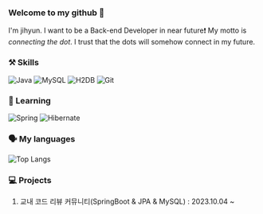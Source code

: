 ### Welcome to my github 👋

I'm jihyun. I want to be a Back-end Developer in near future❗
My motto is *connecting the dot*. I trust that the dots will somehow connect in my future.

### ⚒️ Skills
![Java](https://img.shields.io/badge/-Java-007396?style=for-the-badge&logo=&logoColor=white)
![MySQL](https://img.shields.io/badge/-MySQL-4479A1?style=for-the-badge&logo=mysql&logoColor=white)
![H2DB](https://img.shields.io/badge/-H2DB-00599C?style=for-the-badge&logo=H2DB&logoColor=white)
![Git](https://img.shields.io/badge/-Git-F05032?style=for-the-badge&logo=git&logoColor=white)

### 🌱 Learning
![Spring](https://img.shields.io/badge/-Spring-6DB33F?style=for-the-badge&logo=spring&logoColor=white)
![Hibernate](https://img.shields.io/badge/-Hibernate-6DB33F?style=for-the-badge&logo=hibernate&logoColor=white)
<!-- ![Docker](https://img.shields.io/badge/-Docker-2496ED?style=for-the-badge&logo=docker&logoColor=white) -->
<!-- ![AWS](https://img.shields.io/badge/-AWS-FF9900?style=for-the-badge&logo=AmazonAWS&logoColor=white) -->
<!-- ![Kafka](https://img.shields.io/badge/-Kafka-231F20?style=for-the-badge&logo=apachekafka&logoColor=white) -->

<!-- ### 🌟 Github Stats
![Jihyun's GitHub stats](https://github-readme-stats.vercel.app/api?username=Jihyun3478&show_icons=true&theme=prussian) -->

### 🗣️ My languages
![Top Langs](https://github-readme-stats.vercel.app/api/top-langs/?username=Jihyun3478&theme=prussian)

### 💻 Projects
1. 교내 코드 리뷰 커뮤니티(SpringBoot & JPA & MySQL) : 2023.10.04 ~
